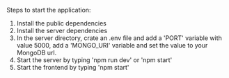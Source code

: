 Steps to start the application:

1. Install the public dependencies
2. Install the server dependencies
3. In the server directory, crate an .env file and add a 'PORT' variable with value 5000, add a 'MONGO_URI' variable and set the value to your MongoDB url.
4. Start the server by typing 'npm run dev' or 'npm start'
5. Start the frontend by typing 'npm start'
